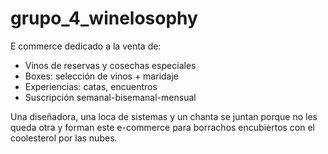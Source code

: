 # grupo_4_winelosophy

E commerce dedicado a la venta de:

- Vinos de reservas y cosechas especiales
- Boxes: selección de vinos + maridaje
- Experiencias: catas, encuentros
- Suscripción semanal-bisemanal-mensual

Una diseñadora, una loca de sistemas y un chanta se juntan porque no les queda otra y forman este e-commerce para borrachos encubiertos con el coolesterol por las nubes.